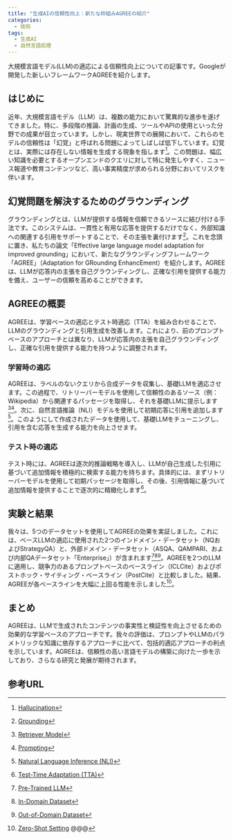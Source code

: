 ```yaml
---
title: "生成AIの信頼性向上：新たな枠組みAGREEの紹介"
categories:
  - 技術
tags:
  - 生成AI
  - 自然言語処理
---
```

大規模言語モデル(LLM)の適応による信頼性向上についての記事です。Googleが開発した新しいフレームワークAGREEを紹介します。

## はじめに
近年、大規模言語モデル（LLM）は、複数の能力において驚異的な進歩を遂げてきました。特に、多段階の推論、計画の生成、ツールやAPIの使用といった分野での成果が目立っています。しかし、現実世界での展開において、これらのモデルの信頼性は「幻覚」と呼ばれる問題によってしばしば低下しています。幻覚とは、実際には存在しない情報を生成する現象を指します[^1]。この問題は、幅広い知識を必要とするオープンエンドのクエリに対して特に発生しやすく、ニュース報道や教育コンテンツなど、高い事実精度が求められる分野においてリスクを伴います。

## 幻覚問題を解決するためのグラウンディング
グラウンディングとは、LLMが提供する情報を信頼できるソースに結び付ける手法です。このシステムは、一貫性と有用な応答を提供するだけでなく、外部知識への関連する引用をサポートすることで、その主張を裏付けます[^2]。これを念頭に置き、私たちの論文「Effective large language model adaptation for improved grounding」において、新たなグラウンディングフレームワーク「AGREE」（Adaptation for GRounding EnhancEment）を紹介します。AGREEは、LLMが応答内の主張を自己グラウンディングし、正確な引用を提供する能力を備え、ユーザーの信頼を高めることができます。

## AGREEの概要
AGREEは、学習ベースの適応とテスト時適応（TTA）を組み合わせることで、LLMのグラウンディングと引用生成を改善します。これにより、前のプロンプトベースのアプローチとは異なり、LLMが応答内の主張を自己グラウンディングし、正確な引用を提供する能力を持つように調整されます。

### 学習時の適応
AGREEは、ラベルのないクエリから合成データを収集し、基礎LLMを適応させます。この過程で、リトリーバーモデルを使用して信頼性のあるソース（例：Wikipedia）から関連するパッセージを取得し、それを基礎LLMに提示します[^3][^4]。次に、自然言語推論（NLI）モデルを使用して初期応答に引用を追加します[^5]。このようにして作成されたデータを使用して、基礎LLMをチューニングし、引用を含む応答を生成する能力を向上させます。

### テスト時の適応
テスト時には、AGREEは逐次的推論戦略を導入し、LLMが自己生成した引用に基づいて追加情報を積極的に検索する能力を持ちます。具体的には、まずリトリーバーモデルを使用して初期パッセージを取得し、その後、引用情報に基づいて追加情報を提供することで逐次的に精緻化します[^6]。

## 実験と結果
我々は、5つのデータセットを使用してAGREEの効果を実証しました。これには、ベースLLMの適応に使用された2つのインドメイン・データセット（NQおよびStrategyQA）と、外部ドメイン・データセット（ASQA、QAMPARI、および内部QAデータセット「Enterprise」）が含まれます[^7][^8][^9]。AGREEを2つのLLMに適用し、競争力のあるプロンプトベースのベースライン（ICLCite）およびポストホック・サイティング・ベースライン（PostCite）と比較しました。結果、AGREEが各ベースラインを大幅に上回る性能を示しました[^10]。

## まとめ
AGREEは、LLMで生成されたコンテンツの事実性と検証性を向上させるための効果的な学習ベースのアプローチです。我々の評価は、プロンプトやLLMのパラメトリックな知識に依存するアプローチに比べて、包括的適応アプローチの利点を示しています。AGREEは、信頼性の高い言語モデルの構築に向けた一歩を示しており、さらなる研究と発展が期待されます。

## 参考URL
[^1]: [Hallucination](https://eow.alc.co.jp/search?q=hallucination)
[^2]: [Grounding](https://eow.alc.co.jp/search?q=grounding)
[^3]: [Retriever Model](https://tech.acesinc.co.jp/entry/2023/03/31/121001)
[^4]: [Prompting](https://eow.alc.co.jp/search?q=prompting)
[^5]: [Natural Language Inference (NLI)](https://shunk031.github.io/paper-survey/summary/nlp/Character-level-Intra-Attention-Network-for-Natural-Language-Inference)
[^6]: [Test-Time Adaptation (TTA)](https://arxiv.org/abs/2303.15361)
[^7]: [Pre-Trained LLM](https://huggingface.co/transformers/v4.4.2/pretrained_models.html)
[^8]: [In-Domain Dataset](https://www.anlp.jp/proceedings/annual_meeting/2016/pdf_dir/A4-3.pdf)
[^9]: [Out-of-Domain Dataset](https://www.quora.com/What-is-in-domain-out-domain-and-open-domain-data)
[^10]: [Zero-Shot Setting](https://en.wikipedia.org/wiki/Zero-shot_learning)
@@@